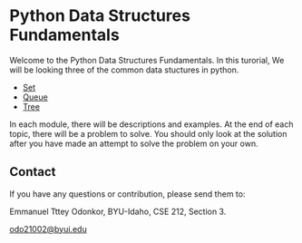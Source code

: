 
# Python Data Structures Fundamentals

Welcome to the Python Data Structures Fundamentals. In this turorial, We will be looking three of the common data stuctures in python.

* [Set](1-sets.md)
* [Queue](2-queue.md)
* [Tree](3-trees.md)

In each module, there will be descriptions and examples. At the end of each topic, there will be a problem to solve. You should only look at the solution after you have made an attempt to solve the problem on your own.

## Contact

If you have any questions or contribution, please send them to:

Emmanuel Tttey Odonkor, 
BYU-Idaho, CSE 212, Section 3.

odo21002@byui.edu